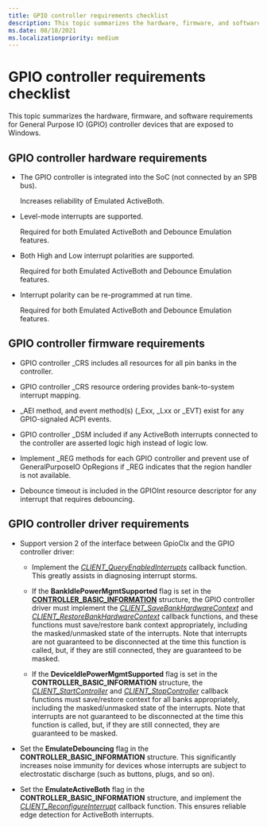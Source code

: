 ```yaml
---
title: GPIO controller requirements checklist
description: This topic summarizes the hardware, firmware, and software requirements for General Purpose IO (GPIO) controller devices that are exposed to Windows.
ms.date: 08/18/2021
ms.localizationpriority: medium
---
```


# GPIO controller requirements checklist

This topic summarizes the hardware, firmware, and software requirements for General Purpose IO (GPIO) controller devices that are exposed to Windows.

## GPIO controller hardware requirements

- The GPIO controller is integrated into the SoC (not connected by an SPB bus).

    Increases reliability of Emulated ActiveBoth.

- Level-mode interrupts are supported.

    Required for both Emulated ActiveBoth and Debounce Emulation features.

- Both High and Low interrupt polarities are supported.

    Required for both Emulated ActiveBoth and Debounce Emulation features.

- Interrupt polarity can be re-programmed at run time.

    Required for both Emulated ActiveBoth and Debounce Emulation features.

## GPIO controller firmware requirements

- GPIO controller _CRS includes all resources for all pin banks in the controller.

- GPIO controller _CRS resource ordering provides bank-to-system interrupt mapping.

- \_AEI method, and event method(s) (\_Exx, \_Lxx or \_EVT) exist for any GPIO-signaled ACPI events.

- GPIO controller _DSM included if any ActiveBoth interrupts connected to the controller are asserted logic high instead of logic low.

- Implement \_REG methods for each GPIO controller and prevent use of GeneralPurposeIO OpRegions if \_REG indicates that the region handler is not available.

- Debounce timeout is included in the GPIOInt resource descriptor for any interrupt that requires debouncing.

## GPIO controller driver requirements

- Support version 2 of the interface between GpioClx and the GPIO controller driver:

  - Implement the [*CLIENT_QueryEnabledInterrupts*](/windows-hardware/drivers/ddi/gpioclx/nc-gpioclx-gpio_client_query_enabled_interrupts) callback function. This greatly assists in diagnosing interrupt storms.

  - If the **BankIdlePowerMgmtSupported** flag is set in the [**CONTROLLER_BASIC_INFORMATION**](/windows-hardware/drivers/ddi/gpioclx/ns-gpioclx-_client_controller_basic_information) structure, the GPIO controller driver must implement the [*CLIENT_SaveBankHardwareContext*](/windows-hardware/drivers/ddi/gpioclx/nc-gpioclx-gpio_client_save_bank_hardware_context) and [*CLIENT_RestoreBankHardwareContext*](/windows-hardware/drivers/ddi/gpioclx/nc-gpioclx-gpio_client_restore_bank_hardware_context) callback functions, and these functions must save/restore bank context appropriately, including the masked/unmasked state of the interrupts. Note that interrupts are not guaranteed to be disconnected at the time this function is called, but, if they are still connected, they are guaranteed to be masked.

  - If the **DeviceIdlePowerMgmtSupported** flag is set in the **CONTROLLER_BASIC_INFORMATION** structure, the [*CLIENT_StartController*](/windows-hardware/drivers/ddi/gpioclx/nc-gpioclx-gpio_client_start_controller) and [*CLIENT_StopController*](/windows-hardware/drivers/ddi/gpioclx/nc-gpioclx-gpio_client_stop_controller) callback functions must save/restore context for all banks appropriately, including the masked/unmasked state of the interrupts. Note that interrupts are not guaranteed to be disconnected at the time this function is called, but, if they are still connected, they are guaranteed to be masked.

- Set the **EmulateDebouncing** flag in the **CONTROLLER_BASIC_INFORMATION** structure. This significantly increases noise immunity for devices whose interrupts are subject to electrostatic discharge (such as buttons, plugs, and so on).

- Set the **EmulateActiveBoth** flag in the **CONTROLLER_BASIC_INFORMATION** structure, and implement the [*CLIENT_ReconfigureInterrupt*](/windows-hardware/drivers/ddi/gpioclx/nc-gpioclx-gpio_client_reconfigure_interrupt) callback function. This ensures reliable edge detection for ActiveBoth interrupts.
